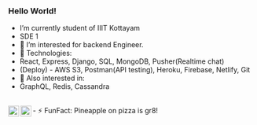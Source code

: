 ### Hello World!

- I’m currently student of IIIT Kottayam
- SDE 1
- 🤔 I’m interested for backend Engineer.
- 💬 Technologies:
- React, Express, Django, SQL, MongoDB, Pusher(Realtime chat)
- (Deploy) - AWS S3, Postman(API testing), Heroku, Firebase, Netlify, Git
- 👀 Also interested in:
- GraphQL, Redis, Cassandra
<br>
- ⚡ FunFact: Pineapple on pizza is gr8!

<a href="https://www.linkedin.com/in/bmbshlly">
  <img align="left" alt="Akshay Saini - LinkedIn" width="22px" src="https://cdn.jsdelivr.net/npm/simple-icons@v3/icons/linkedin.svg"/>
</a>
<a href="https://twitter.com/iritik_19">
  <img align="left" alt="Akshay Saini - Twitter" width="22px" src="https://cdn.jsdelivr.net/npm/simple-icons@v3/icons/twitter.svg"/>
</a>
<br />
<br />
